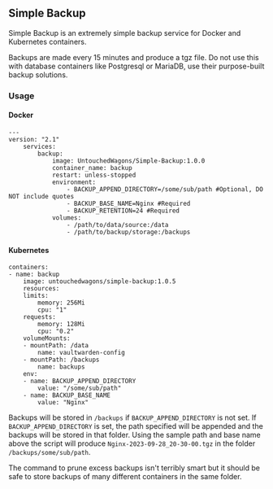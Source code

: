 ## Simple Backup

Simple Backup is an extremely simple backup service for Docker and Kubernetes containers.

Backups are made every 15 minutes and produce a tgz file. Do not use this with database containers like Postgresql or MariaDB, use their purpose-built backup solutions.

### Usage

#### Docker

    ---
    version: "2.1"
        services:
            backup:
                image: UntouchedWagons/Simple-Backup:1.0.0
                container_name: backup
                restart: unless-stopped
                environment:
                    - BACKUP_APPEND_DIRECTORY=/some/sub/path #Optional, DO NOT include quotes
                    - BACKUP_BASE_NAME=Nginx #Required
                    - BACKUP_RETENTION=24 #Required
                volumes:
                    - /path/to/data/source:/data
                    - /path/to/backup/storage:/backups

#### Kubernetes

    containers:
    - name: backup
        image: untouchedwagons/simple-backup:1.0.5
        resources:
        limits:
            memory: 256Mi
            cpu: "1"
        requests:
            memory: 128Mi
            cpu: "0.2"
        volumeMounts:
        - mountPath: /data
            name: vaultwarden-config
        - mountPath: /backups
            name: backups
        env:
        - name: BACKUP_APPEND_DIRECTORY
            value: "/some/sub/path"
        - name: BACKUP_BASE_NAME
            value: "Nginx"

Backups will be stored in `/backups` if `BACKUP_APPEND_DIRECTORY` is not set. If `BACKUP_APPEND_DIRECTORY` is set, the path specified will be appended and the backups will be stored in that folder. Using the sample path and base name above the script will produce `Nginx-2023-09-28_20-30-00.tgz` in the folder `/backups/some/sub/path`.

The command to prune excess backups isn't terribly smart but it should be safe to store backups of many different containers in the same folder.

